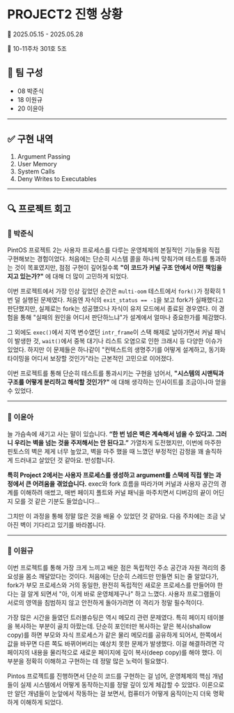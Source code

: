 # PROJECT2 진행 상황

📅 2025.05.15 - 2025.05.28

🏢 10-11주차 301호 5조

## 👥 팀 구성
- 08 박준식  
- 18 이원규  
- 20 이윤아

---

## ✅ 구현 내역
1. Argument Passing 
2. User Memory  
3. System Calls
4. Deny Writes to Executables

---

## 🔍 프로젝트 회고

### 🔹 박준식
PintOS 프로젝트 2는 사용자 프로세스를 다루는 운영체제의 본질적인 기능들을 직접 구현해보는 경험이었다. 처음에는 단순히 시스템 콜을 하나씩 맞춰가며 테스트를 통과하는 것이 목표였지만, 점점 구현이 깊어질수록 
**"이 코드가 커널 구조 안에서 어떤 책임을 지고 있는가?"**
에 대해 더 많이 고민하게 되었다.

이번 프로젝트에서 가장 인상 깊었던 순간은 `multi-oom` 테스트에서 `fork()`가 정확히 1번 덜 실행된 문제였다. 처음엔 자식의 `exit_status == -1`을 보고 fork가 실패했다고 판단했지만, 실제로는 fork는 성공했으나 자식이 유저 모드에서 종료된 경우였다. 이 경험을 통해 "실패의 원인을 어디서 판단하느냐"가 설계에서 얼마나 중요한가를 체감했다.

그 외에도 `exec()`에서 지역 변수였던 `intr_frame`이 스택 해제로 날아가면서 커널 패닉이 발생한 것, `wait()`에서 중복 대기나 리스트 오염으로 인한 크래시 등 다양한 이슈가 있었다. 하지만 이 문제들은 하나같이 "컨텍스트의 생명주기를 어떻게 설계하고, 동기화 타이밍을 어디서 보장할 것인가"라는 근본적인 고민으로 이어졌다.

이번 프로젝트를 통해 단순히 테스트를 통과시키는 구현을 넘어서, 
**"시스템의 시맨틱과 구조를 어떻게 분리하고 해석할 것인가?"**
에 대해 생각하는 인사이트를 조금이나마 얻을 수 있었다.

---

### 🔹 이윤아
늘 가슴속에 새기고 사는 말이 있습니다.
**“한 번 넘은 벽은 계속해서 넘을 수 있다고. 그러니 우리는 벽을 넘는 것을 주저해서는 안 된다고.”**
가열차게 도전했지만, 이번에 마주한 핀토스의 벽은 제게 너무 높았고, 벽을 마주 했을 때 느꼈던 부정적인 감정을 꽤 솔직하게 드러내고 살았던 것 같아요.
반성합니다.

**특히 Project 2에서는 사용자 프로세스를 생성하고 argument를 스택에 직접 쌓는 과정에서 큰 어려움을 겪었습니다.**
exec와 fork 흐름을 따라가며 커널과 사용자 공간의 경계를 이해하려 애썼고,
매번 페이지 폴트와 커널 패닉을 마주치면서 디버깅의 끝이 어딘지 모를 것 같은 기분도 들었습니다…

그치만 이 과정을 통해 정말 많은 것을 배울 수 있었던 것 같아요.
다음 주차에는 조금 낮아진 벽이 기다리고 있기를 바라봅니다.

---

### 🔹 이원규
이번 프로젝트를 통해 가장 크게 느끼고 배운 점은 독립적인 주소 공간과 자원 격리의 중요성을 몸소 깨달았다는 것이다. 처음에는 단순히 스레드만 만들면 되는 줄 알았다가, fork가 부모 프로세스와 거의 동일한, 완전히 독립적인 새로운 프로세스를 만들어야 한다는 걸 알게 되면서 "아, 이게 바로 운영체제구나" 하고 느꼈다. 사용자 프로그램들이 서로의 영역을 침범하지 않고 안전하게 돌아가려면 이 격리가 정말 필수적이다.

가장 많은 시간을 들였던 트러블슈팅은 역시 메모리 관련 문제였다.
특히 페이지 테이블을 복사하는 부분이 골치 아팠는데. 단순히 포인터만 복사하는 얕은 복사(shallow copy)를 하면 부모와 자식 프로세스가 같은 물리 메모리를 공유하게 되어서, 한쪽에서 값을 바꾸면 다른 쪽도 바뀌어버리는 예상치 못한 문제가 발생했다. 이걸 해결하려면 각 페이지의 내용을 물리적으로 새로운 페이지에 깊이 복사(deep copy)를 해야 했다.
이 부분을 정확히 이해하고 구현하는 데 정말 많은 노력이 필요했다.

Pintos 프로젝트를 진행하면서 단순히 코드를 구현하는 걸 넘어, 운영체제의 핵심 개념들이 실제 시스템에서 어떻게 동작하는지를 정말 깊이 있게 체감할 수 있었다. 이론으로만 알던 개념들이 눈앞에서 작동하는 걸 보면서, 컴퓨터가 어떻게 움직이는지 더욱 명확하게 이해하게 되었다.